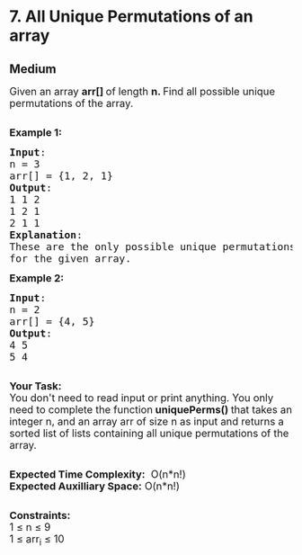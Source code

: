 # 7. All Unique Permutations of an array
## Medium 
<div class="problem-statement">
                <p></p><p><span style="font-size:18px">Given an array <strong>arr[] </strong>of length <strong>n. </strong>Find all possible unique permutations of the array.</span></p>

<p><br>
<span style="font-size:18px"><strong>Example 1:</strong></span></p>

<pre><span style="font-size:18px"><strong>Input</strong>: 
n = 3
arr[] = {1, 2, 1}
<strong>Output</strong>: 
1 1 2
1 2 1
2 1 1
<strong>Explanation</strong>:
These are the only possible unique permutations
for the given array.</span>
</pre>

<p><span style="font-size:18px"><strong>Example 2:</strong></span></p>

<pre><span style="font-size:18px"><strong>Input</strong>: 
n = 2
arr[] = {4, 5}
<strong>Output</strong>: 
4 5
5 4
</span></pre>

<p><br>
<strong><span style="font-size:18px">Your Task:</span></strong><br>
<span style="font-size:18px">You don't need to read input or print anything.&nbsp;You only need to complete the function<strong> uniquePerms()&nbsp;</strong>that takes an integer n, and an array arr of size n as input and returns a sorted list of lists containing all unique permutations of the array.</span></p>

<p><br>
<span style="font-size:18px"><strong>Expected Time Complexity:</strong> &nbsp;O(n*n!)<br>
<strong>Expected Auxilliary Space:</strong> O(n*n!)</span><br>
&nbsp;</p>

<p><span style="font-size:18px"><strong>Constraints:</strong></span><br>
<span style="font-size:18px">1 ≤ n ≤ 9<br>
1 ≤ arr<sub>i</sub> ≤ 10</span></p>
 <p></p>
            </div>